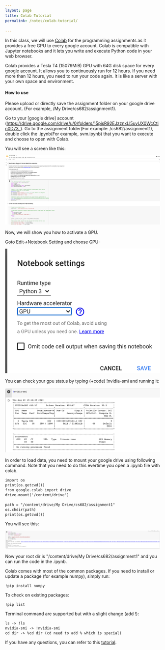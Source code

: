```yaml
---
layout: page
title: Colab Tutorial
permalink: /notes/colab-tutorial/

---
```



In this class, we will use [Colab](https://colab.research.google.com/notebooks/intro.ipynb) for the
programming assignments as it provides a free GPU to every google account. Colab is compatible with Jupyter notebooks and it lets you write and execute Python
code in your web browser.

Colab provides a Tesla T4 (15079MiB) GPU with 64G disk space for every google account. It allows you to continuously run for 12 hours. 
If you need more than 12 hours, you need to run your code again.
It is like a server with your own space and environment.

#### How to use

Please upload or directly save the assignment folder on your google drive account. (For example, /My Drive/cs682/assignment1).

Go to your [google drive] account (https://drive.google.com/drive/u/0/folders/15pisR92EJzznxLl5uvUX0WcCtin0D73_).
Go to the assignment folder(For example: /cs682/assignment1), double click the .ipynb(For example, svm.ipynb) that you want to execute and choose to open with Colab.

You will see a screen like this:
<div class='fig figcenter'>
  <img src='/assets/colab-tutorial/svm.png'>
</div>

Now, we will show you how to activate a GPU.

Goto Edit->Notebook Setting and choose GPU:
<div class='fig figcenter'>
  <img src='/assets/colab-tutorial/gpu.png'>
</div>

You can check your gpu status by typing (+code) !nvidia-smi and running it:
<div class='fig figcenter'>
  <img src='/assets/colab-tutorial/check.png'>
</div>

In order to load data, you need to mount your google drive using following command. Note that you need to do this evertime you open a .ipynb file with colab.
```
import os
print(os.getcwd())
from google.colab import drive
drive.mount('/content/drive')
 
path = "/content/drive/My Drive/cs682/assignment1"
os.chdir(path)
print(os.getcwd())
```

You will see this:
<div class='fig figcenter'>
  <img src='/assets/colab-tutorial/mount.png'>
</div>

Now your root dir is "/content/drive/My Drive/cs682/assignment1" and you can run the code in the .ipynb. 

Colab comes with most of the common packages. If you need to install or update a package (for example numpy), simply run:

```
!pip install numpy
```
To check on existing packages:
```
!pip list
```


Terminal command are supported but with a slight change (add !):
```
ls -> !ls
nvidia-smi -> !nvidia-smi
cd dir -> %cd dir (cd need to add % which is special)
```

If you have any questions, you can refer to this [tutorial](https://colab.research.google.com/notebooks/intro.ipynb#scrollTo=-Rh3-Vt9Nev9).
